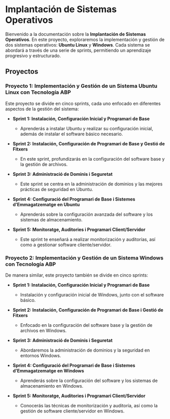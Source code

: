# Implantación de Sistemas Operativos

Bienvenido a la documentación sobre la **Implantación de Sistemas Operativos**. En este proyecto, exploraremos la implementación y gestión de dos sistemas operativos: **Ubuntu Linux** y **Windows**. Cada sistema se abordará a través de una serie de sprints, permitiendo un aprendizaje progresivo y estructurado.

## Proyectos

### Proyecto 1: Implementación y Gestión de un Sistema Ubuntu Linux con Tecnología ABP

Este proyecto se divide en cinco sprints, cada uno enfocado en diferentes aspectos de la gestión del sistema:

- **Sprint 1: Instalación, Configuración Inicial y Programari de Base**
  - Aprenderás a instalar Ubuntu y realizar su configuración inicial, además de instalar el software básico necesario.
  
- **Sprint 2: Instalación, Configuración de Programari de Base y Gestió de Fitxers**
  - En este sprint, profundizarás en la configuración del software base y la gestión de archivos.

- **Sprint 3: Administració de Dominis i Seguretat**
  - Este sprint se centra en la administración de dominios y las mejores prácticas de seguridad en Ubuntu.

- **Sprint 4: Configuració del Programari de Base i Sistemes d’Emmagatzematge en Ubuntu**
  - Aprenderás sobre la configuración avanzada del software y los sistemas de almacenamiento.

- **Sprint 5: Monitoratge, Auditories i Programari Client/Servidor**
  - Este sprint te enseñará a realizar monitorización y auditorías, así como a gestionar software cliente/servidor.

### Proyecto 2: Implementación y Gestión de un Sistema Windows con Tecnología ABP

De manera similar, este proyecto también se divide en cinco sprints:

- **Sprint 1: Instalación, Configuración Inicial y Programari de Base**
  - Instalación y configuración inicial de Windows, junto con el software básico.

- **Sprint 2: Instalación, Configuración de Programari de Base i Gestió de Fitxers**
  - Enfocado en la configuración del software base y la gestión de archivos en Windows.

- **Sprint 3: Administració de Dominis i Seguretat**
  - Abordaremos la administración de dominios y la seguridad en entornos Windows.

- **Sprint 4: Configuració del Programari de Base i Sistemes d’Emmagatzematge en Windows**
  - Aprenderás sobre la configuración del software y los sistemas de almacenamiento en Windows.

- **Sprint 5: Monitoratge, Auditories i Programari Client/Servidor**
  - Conocerás las técnicas de monitorización y auditoría, así como la gestión de software cliente/servidor en Windows.
